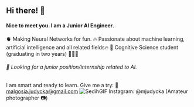 ## Hi there! 👋

#### Nice to meet you. I am a Junior AI Engineer. 

🫀 Making Neural Networks for fun. 
🔥 Passionate about machine learning, artificial intelligence and all related fields🔥
🧠 Cognitive Science student (graduating in two years) 👩🏼‍🎓

###### 🔎 Looking for a junior position/internship related to AI.

I am smart and ready to learn. Give me a try:
📧 malgosia.judycka@gmail.com
![SedihGIF](https://github.com/user-attachments/assets/af484a50-e969-4325-ba9b-a4c4e00e8fb8)
Instagram: @mjudycka (Amateur photographer 📷)




